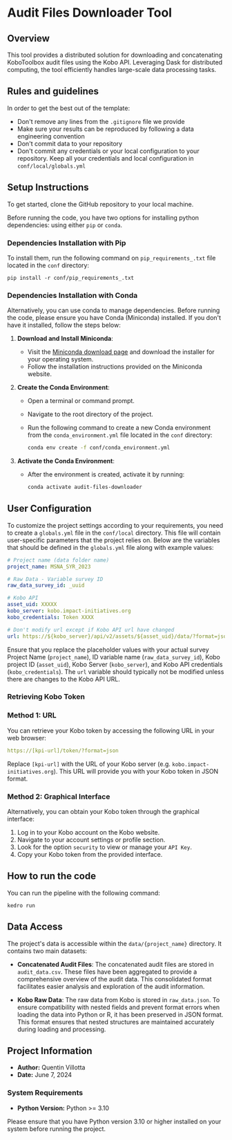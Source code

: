 # Audit Files Downloader Tool

## Overview
This tool provides a distributed solution for downloading and concatenating KoboToolbox audit files using the Kobo API. Leveraging Dask for distributed computing, the tool efficiently handles large-scale data processing tasks. 

## Rules and guidelines

In order to get the best out of the template:

* Don't remove any lines from the `.gitignore` file we provide
* Make sure your results can be reproduced by following a data engineering convention
* Don't commit data to your repository
* Don't commit any credentials or your local configuration to your repository. Keep all your credentials and local configuration in `conf/local/globals.yml`

## Setup Instructions

To get started, clone the GitHub repository to your local machine.

Before running the code, you have two options for installing python dependencies: using either `pip` or `conda`.

### Dependencies Installation with Pip

To install them, run the following command on `pip_requirements_.txt` file located in the `conf` directory:

```
pip install -r conf/pip_requirements_.txt
```

### Dependencies Installation with Conda

Alternatively, you can use conda to manage dependencies.
Before running the code, please ensure you have Conda (Miniconda) installed. If you don't have it installed, follow the steps below:

1. **Download and Install Miniconda**:
   - Visit the [Miniconda download page](https://docs.conda.io/en/latest/miniconda.html) and download the installer for your operating system.
   - Follow the installation instructions provided on the Miniconda website.

2. **Create the Conda Environment**:
   - Open a terminal or command prompt.
   - Navigate to the root directory of the project.
   - Run the following command to create a new Conda environment from the `conda_environment.yml` file located in the `conf` directory:

     ```sh
     conda env create -f conf/conda_environment.yml
     ```

3. **Activate the Conda Environment**:
   - After the environment is created, activate it by running:

     ```sh
     conda activate audit-files-downloader
     ```

## User Configuration

To customize the project settings according to your requirements, you need to create a `globals.yml` file in the `conf/local` directory. This file will contain user-specific parameters that the project relies on. Below are the variables that should be defined in the `globals.yml` file along with example values:

```yaml
# Project name (data folder name)
project_name: MSNA_SYR_2023

# Raw Data - Variable survey ID
raw_data_survey_id: _uuid

# Kobo API 
asset_uid: XXXXX
kobo_server: kobo.impact-initiatives.org
kobo_credentials: Token XXXX

# Don't modify url except if Kobo API url have changed
url: https://${kobo_server}/api/v2/assets/${asset_uid}/data/?format=json
```
Ensure that you replace the placeholder values with your actual survey Project Name (`project_name`), ID variable name (`raw_data_survey_id`), Kobo project ID (`asset_uid`), Kobo Server (`kobo_server`), and Kobo API credentials (`kobo_credentials`). The `url` variable should typically not be modified unless there are changes to the Kobo API URL.

### Retrieving Kobo Token

### Method 1: URL

You can retrieve your Kobo token by accessing the following URL in your web browser:

```yaml
https://[kpi-url]/token/?format=json
```
Replace `[kpi-url]` with the URL of your Kobo server (e.g. `kobo.impact-initiatives.org`). This URL will provide you with your Kobo token in JSON format.

### Method 2: Graphical Interface

Alternatively, you can obtain your Kobo token through the graphical interface:

1. Log in to your Kobo account on the Kobo website.
2. Navigate to your account settings or profile section.
3. Look for the option `security` to view or manage your `API Key`.
4. Copy your Kobo token from the provided interface.


## How to run the code

You can run the pipeline with the following command:

```
kedro run
```

## Data Access

The project's data is accessible within the `data/{project_name}` directory. It contains two main datasets:

- **Concatenated Audit Files**: The concatenated audit files are stored in `audit_data.csv`. These files have been aggregated to provide a comprehensive overview of the audit data. This consolidated format facilitates easier analysis and exploration of the audit information.

- **Kobo Raw Data**: The raw data from Kobo is stored in `raw_data.json`. To ensure compatibility with nested fields and prevent format errors when loading the data into Python or R, it has been preserved in JSON format. This format ensures that nested structures are maintained accurately during loading and processing.

## Project Information

- **Author:** Quentin Villotta
- **Date:** June 7, 2024

### System Requirements

- **Python Version:** Python >= 3.10

Please ensure that you have Python version 3.10 or higher installed on your system before running the project.
